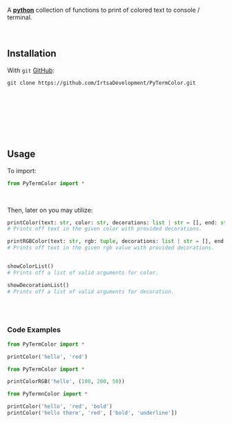 A [**python**](https://www.python.org) collection of functions to print of colored text to console / terminal.
<br />
<br />
​<br />
## Installation
With `git` [GitHub](https://github.com/IrtsaDevelopment/PyColor):
```
git clone https://github.com/IrtsaDevelopment/PyTermColor.git
```
<br />
<br />
<br />
<br />
<br />
<br />

## Usage
To import:
```py
from PyTermColor import *
```
<br />

Then, later on you may utilize:
```py
printColor(text: str, color: str, decorations: list | str = [], end: str = '\n')
# Prints off text in the given color with provided decorations.

printRGBColor(text: str, rgb: tuple, decorations: list | str = [], end: str = '\n')
# Prints off text in the given rgb value with provided decorations.


showColorList()
# Prints off a list of valid arguments for color.

showDecorationList()
# Prints off a list of valid arguments for decoration.
```
​
<br />
<br />
### Code Examples
```py
from PyTermColor import *

printColor('hello', 'red')
```
```py
from PyTermColor import *

printColorRGB('hello', (100, 200, 50))
```
```py
from PyTermnColor import *

printColor('hello', 'red', 'bold')
printColor('hello there', 'red', ['bold', 'underline'])
```
